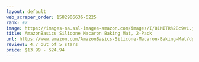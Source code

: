 ```yaml
---
layout: default 
﻿web_scraper_order: 1582906636-6225
rank: #7
image: https://images-na.ssl-images-amazon.com/images/I/81MITR%2Bc9vL.jpg
title: AmazonBasics Silicone Macaron Baking Mat, 2-Pack
url: https://www.amazon.com/AmazonBasics-Silicone-Macaron-Baking-Mat/dp/B077XR38W3/ref=zg_mw_home-garden_7?_encoding=UTF8&psc=1&refRID=ST1XDMS4R2TXQERQ5ZH2
reviews: 4.7 out of 5 stars
price: $13.99 - $24.94
---
```

